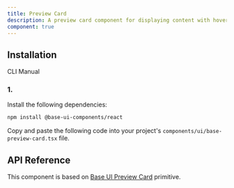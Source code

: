```yaml
---
title: Preview Card
description: A preview card component for displaying content with hover effects and interactive states. Built on top of Base UI Preview Card component.
component: true
---
```


## Installation

  CLI
  Manual

### 1. 
Install the following dependencies:

```bash
npm install @base-ui-components/react
```

Copy and paste the following code into your project's `components/ui/base-preview-card.tsx` file.

## API Reference

This component is based on [Base UI Preview Card](https://base-ui.com/react/components/preview-card) primitive.